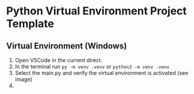 # Python Virtual Environment Project Template

## Virtual Environment (Windows)

1. Open VSCode in the current direct.
2. In the terminal run `py -m venv .venv` or `python3 -m venv .venv`
3. Select the main.py and verify the virtual environment is activated (see image)
4. 